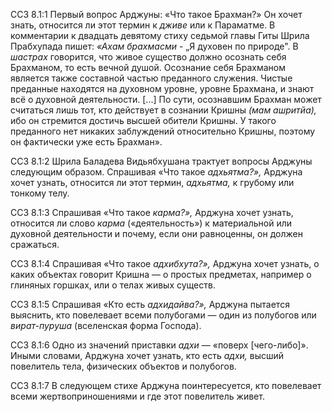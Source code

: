 ССЗ 8.1:1	Первый вопрос Арджуны: «Что такое Брахман?» Он хочет знать, относится ли этот термин к _дживе_ или к Параматме. В комментарии к двадцать девятому стиху седьмой главы Гиты Шрила Прабхупада пишет: _«Ахам брахмасми_ - „Я духовен по природе". В _шастрах_ говорится, что живое существо должно осознать себя Брахманом, то есть вечной душой. Осознание себя Брахманом является также составной частью преданного служения. Чистые преданные находятся на духовном уровне, уровне Брахмана, и знают всё о духовной деятельности. [...] По сути, осознавшим Брахман может считаться лишь тот, кто действует в сознании Кришны _(мам ашритйа),_ ибо он стремится достичь высшей обители Кришны. У такого преданного нет никаких заблуждений относительно Кришны, поэтому он фактически уже есть Брахман».

ССЗ 8.1:2	Шрила Баладева Видьябхушана трактует вопросы Арджуны следующим образом. Спрашивая «Что такое _адхьятма?»,_ Арджуна хочет узнать, относится ли этот термин, _адхьятма,_ к грубому или тонкому телу.

ССЗ 8.1:3	Спрашивая «Что такое _карма?»,_ Арджуна хочет узнать, относится ли слово _карма_ («деятельность») к материальной или духовной деятельности и почему, если они равноценны, он должен сражаться.

ССЗ 8.1:4	Спрашивая «Что такое _адхибхута?»,_ Арджуна хочет узнать, о каких объектах говорит Кришна — о простых предметах, например о глиняных горшках, или о телах живых существ.

ССЗ 8.1:5	Спрашивая «Кто есть _адхидайва?»,_ Арджуна пытается выяснить, кто повелевает всеми полубогами — один из полубогов или _вират-пуруша_ (вселенская форма Господа).

ССЗ 8.1:6	Одно из значений приставки _адхи_ — «поверх [чего-либо]». Иными словами, Арджуна хочет узнать, кто есть _адхи,_ высший повелитель тела, физических объектов и полубогов.

ССЗ 8.1:7	В следующем стихе Арджуна поинтересуется, кто повелевает всеми жертвоприношениями и где этот повелитель живет.